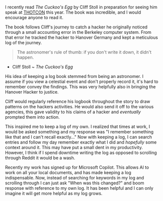 I recently read *The Cuckoo's Egg* by Cliff Stoll in preparation for seeing him speak at [THOTCON](https://www.thotcon.org/)  this year. The book was incredible, and I would encourage anyone to read it. 

The book follows Cliff's journey to catch a hacker he originally noticed through a small accounting error in the Berkeley computer system. From that error he tracked the hacker to Hanover Germany and kept a meticulous log of the journey.


> The astronomer's rule of thumb: if you don't write it down, it didn't happen.

- Cliff Stoll ~ *The Cuckoo's Egg*

His idea of keeping a log book stemmed from being an astronomer. I assume if you view a celestial event and don't properly record it, it's hard to remember convey the findings. This was very helpfully also in bringing the Hanover Hacker to justice.

Cliff would regularly reference his logbook throughout the story to draw patterns on the hackers activities. He would also send it off to the various agencies, this gave validity to his claims of a hacker and *eventually* prompted them into action.

This inspired me to keep a log of my own. I realized that times at work, I would be asked something and my response was "I remember something like that and I can't recall exactly..." Now with keeping a log, I can search entries and follow my day remember exactly what I did and *hopefully* some context around it. This may have put a small dent in my productivity. However, I think if I spend downtime writing the log as opposed to scrolling through Reddit it would be a wash. 

Recently my work has signed up for Microsoft Copilot. This allows AI to work on all your local documents, and has made keeping a log indispensable. Now, instead of searching for keywords in my log and scrolling through I can just ask "When was this changed?" and boom response with reference to my own log. It has been helpful and I can only imagine it will get more helpful as my log grows.